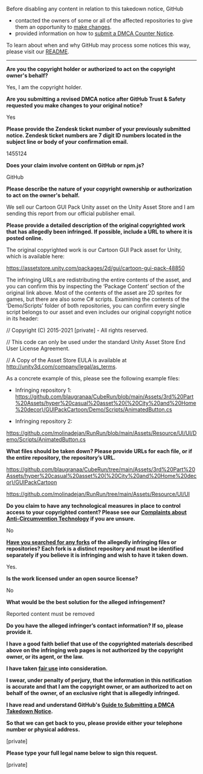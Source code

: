 Before disabling any content in relation to this takedown notice, GitHub
- contacted the owners of some or all of the affected repositories to give them an opportunity to [make changes](https://docs.github.com/en/github/site-policy/dmca-takedown-policy#a-how-does-this-actually-work).
- provided information on how to [submit a DMCA Counter Notice](https://docs.github.com/en/articles/guide-to-submitting-a-dmca-counter-notice).

To learn about when and why GitHub may process some notices this way, please visit our [README](https://github.com/github/dmca/blob/master/README.md#anatomy-of-a-takedown-notice).

---

**Are you the copyright holder or authorized to act on the copyright owner's behalf?**

Yes, I am the copyright holder.

**Are you submitting a revised DMCA notice after GitHub Trust & Safety requested you make changes to your original notice?**

Yes

**Please provide the Zendesk ticket number of your previously submitted notice. Zendesk ticket numbers are 7 digit ID numbers located in the subject line or body of your confirmation email.**

1455124

**Does your claim involve content on GitHub or npm.js?**

GitHub

**Please describe the nature of your copyright ownership or authorization to act on the owner's behalf.**

We sell our Cartoon GUI Pack Unity asset on the Unity Asset Store and I am sending this report from our official publisher email.

**Please provide a detailed description of the original copyrighted work that has allegedly been infringed. If possible, include a URL to where it is posted online.**

The original copyrighted work is our Cartoon GUI Pack asset for Unity, which is available here:

https://assetstore.unity.com/packages/2d/gui/cartoon-gui-pack-48850

The infringing URLs are redistributing the entire contents of the asset, and you can confirm this by inspecting the ‘Package Content’ section of the original link above. Most of the contents of the asset are 2D sprites for games, but there are also some C# scripts. Examining the contents of the ‘Demo/Scripts’ folder of both repositories, you can confirm every single script belongs to our asset and even includes our original copyright notice in its header:

// Copyright (C) 2015-2021 [private] - All rights reserved.

// This code can only be used under the standard Unity Asset Store End User License Agreement.

// A Copy of the Asset Store EULA is available at http://unity3d.com/company/legal/as_terms.

As a concrete example of this, please see the following example files:

- Infringing repository 1: https://github.com/blaugranaa/CubeRun/blob/main/Assets/3rd%20Part%20Assets/hyper%20casual%20asset%20(%20City%20and%20Home%20decor)/GUIPackCartoon/Demo/Scripts/AnimatedButton.cs

- Infringing repository 2:

https://github.com/molinadejan/RunRun/blob/main/Assets/Resource/UI/UI/Demo/Scripts/AnimatedButton.cs

**What files should be taken down? Please provide URLs for each file, or if the entire repository, the repository’s URL.**

https://github.com/blaugranaa/CubeRun/tree/main/Assets/3rd%20Part%20Assets/hyper%20casual%20asset%20(%20City%20and%20Home%20decor)/GUIPackCartoon

https://github.com/molinadejan/RunRun/tree/main/Assets/Resource/UI/UI

**Do you claim to have any technological measures in place to control access to your copyrighted content? Please see our <a href="https://docs.github.com/articles/guide-to-submitting-a-dmca-takedown-notice#complaints-about-anti-circumvention-technology">Complaints about Anti-Circumvention Technology</a> if you are unsure.**

No

**<a href="https://docs.github.com/articles/dmca-takedown-policy#b-what-about-forks-or-whats-a-fork">Have you searched for any forks</a> of the allegedly infringing files or repositories? Each fork is a distinct repository and must be identified separately if you believe it is infringing and wish to have it taken down.**

Yes.

**Is the work licensed under an open source license?**

No

**What would be the best solution for the alleged infringement?**

Reported content must be removed

**Do you have the alleged infringer’s contact information? If so, please provide it.**

**I have a good faith belief that use of the copyrighted materials described above on the infringing web pages is not authorized by the copyright owner, or its agent, or the law.**

**I have taken <a href="https://www.lumendatabase.org/topics/22">fair use</a> into consideration.**

**I swear, under penalty of perjury, that the information in this notification is accurate and that I am the copyright owner, or am authorized to act on behalf of the owner, of an exclusive right that is allegedly infringed.**

**I have read and understand GitHub's <a href="https://docs.github.com/articles/guide-to-submitting-a-dmca-takedown-notice/">Guide to Submitting a DMCA Takedown Notice</a>.**

**So that we can get back to you, please provide either your telephone number or physical address.**

[private]

**Please type your full legal name below to sign this request.**

[private]
